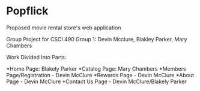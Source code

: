# Popflick

Proposed movie rental store's web application

Group Project for CSCI 490
Group 1: Devin Mcclure, Blakley Parker, Mary Chambers

Work Divided Into Parts:

*Home Page: Blakely Parker
*Catalog Page: Mary Chambers
*Members Page/Registration - Devin McClure
*Rewards Page - Devin McClure
*About Page - Devin McClure
*Contact Us Page - Devin McClure/Blakely Parker